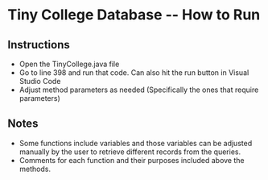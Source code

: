 # Tiny College Database -- How to Run

## Instructions
 * Open the TinyCollege.java file
 * Go to line 398 and run that code. Can also hit the run button in Visual Studio Code 
 * Adjust method parameters as needed (Specifically the ones that require parameters)

## Notes
 * Some functions include variables and those variables can be adjusted manually by the user to retrieve different records from the queries. 
 * Comments for each function and their purposes included above the methods.